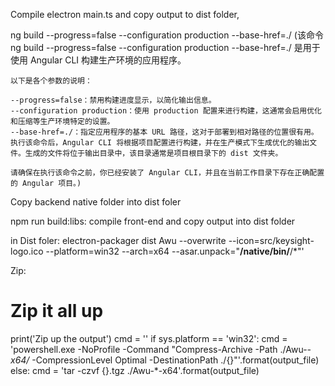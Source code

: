 Compile electron main.ts and copy output to dist folder,

ng build --progress=false --configuration production --base-href=./
    (该命令 ng build --progress=false --configuration production --base-href=./ 是用于使用 Angular CLI 构建生产环境的应用程序。

    以下是各个参数的说明：

    --progress=false：禁用构建进度显示，以简化输出信息。
    --configuration production：使用 production 配置来进行构建，这通常会启用优化和压缩等生产环境特定的设置。
    --base-href=./：指定应用程序的基本 URL 路径，这对于部署到相对路径的位置很有用。
    执行该命令后，Angular CLI 将根据项目配置进行构建，并在生产模式下生成优化的输出文件。生成的文件将位于输出目录中，该目录通常是项目根目录下的 dist 文件夹。

    请确保在执行该命令之前，你已经安装了 Angular CLI，并且在当前工作目录下存在正确配置的 Angular 项目。)
Copy backend native folder into dist foler

npm run build:libs:  compile front-end and copy output into dist folder

in Dist foler:  electron-packager dist Awu --overwrite --icon=src/keysight-logo.ico --platform=win32 --arch=x64 --asar.unpack=\"**/native/bin/**/*\"'

Zip:  
  # Zip it all up
  print('Zip up the output')
  cmd = ''
  if sys.platform == 'win32':
    cmd = 'powershell.exe -NoProfile -Command "Compress-Archive -Path ./Awu-*-x64/* -CompressionLevel Optimal -DestinationPath ./{}"'.format(output_file)
  else:
    cmd = 'tar -czvf {}.tgz ./Awu-*-x64'.format(output_file)
   
